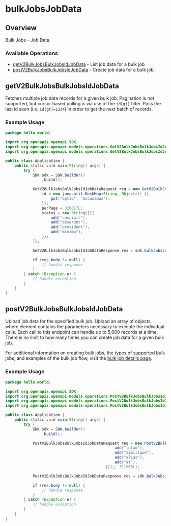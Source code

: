 # bulkJobsJobData

## Overview

Bulk Jobs - Job Data

### Available Operations

* [getV2BulkJobsBulkJobsIdJobData](#getv2bulkjobsbulkjobsidjobdata) - List job data for a bulk job
* [postV2BulkJobsBulkJobsIdJobData](#postv2bulkjobsbulkjobsidjobdata) - Create job data for a bulk job

## getV2BulkJobsBulkJobsIdJobData

Fetches multiple job data records for a given bulk job. Pagination is not supported, but cursor based polling is via use of the `id[gt]` filter. Pass the last id seen (i.e. `id[gt]=1234`) in order to get the next batch of records.

### Example Usage

```java
package hello.world;

import org.openapis.openapi.SDK;
import org.openapis.openapi.models.operations.GetV2BulkJobsBulkJobsIdJobDataRequest;
import org.openapis.openapi.models.operations.GetV2BulkJobsBulkJobsIdJobDataResponse;

public class Application {
    public static void main(String[] args) {
        try {
            SDK sdk = SDK.builder()
                .build();

            GetV2BulkJobsBulkJobsIdJobDataRequest req = new GetV2BulkJobsBulkJobsIdJobDataRequest(20651L) {{
                id = new java.util.HashMap<String, Object>() {{
                    put("optio", "accusamus");
                }};
                perPage = 320017L;
                status = new String[]{{
                    add("suscipit"),
                    add("deserunt"),
                    add("provident"),
                    add("minima"),
                }};
            }};            

            GetV2BulkJobsBulkJobsIdJobDataResponse res = sdk.bulkJobsJobData.getV2BulkJobsBulkJobsIdJobData(req);

            if (res.body != null) {
                // handle response
            }
        } catch (Exception e) {
            // handle exception
        }
    }
}
```

## postV2BulkJobsBulkJobsIdJobData

Upload job data for the specified bulk job. Upload an array of objects, where element contains the parameters necessary to execute the individual calls. Each call to this endpoint can handle up to 5,000 records at a time. There is no limit to how many times you can create job data for a given bulk job.

For additional information on creating bulk jobs, the types of supported bulk jobs, and examples of the bulk job flow, visit the <a href="/bulk.html" target="_blank" rel="noopener noreferrer">bulk job details page</a>.


### Example Usage

```java
package hello.world;

import org.openapis.openapi.SDK;
import org.openapis.openapi.models.operations.PostV2BulkJobsBulkJobsIdJobDataRequest;
import org.openapis.openapi.models.operations.PostV2BulkJobsBulkJobsIdJobDataRequestBody;
import org.openapis.openapi.models.operations.PostV2BulkJobsBulkJobsIdJobDataResponse;

public class Application {
    public static void main(String[] args) {
        try {
            SDK sdk = SDK.builder()
                .build();

            PostV2BulkJobsBulkJobsIdJobDataRequest req = new PostV2BulkJobsBulkJobsIdJobDataRequest(                new PostV2BulkJobsBulkJobsIdJobDataRequestBody(                new String[]{{
                                                add("totam"),
                                                add("similique"),
                                                add("alias"),
                                                add("at"),
                                            }});, 311860L);            

            PostV2BulkJobsBulkJobsIdJobDataResponse res = sdk.bulkJobsJobData.postV2BulkJobsBulkJobsIdJobData(req);

            if (res.body != null) {
                // handle response
            }
        } catch (Exception e) {
            // handle exception
        }
    }
}
```
